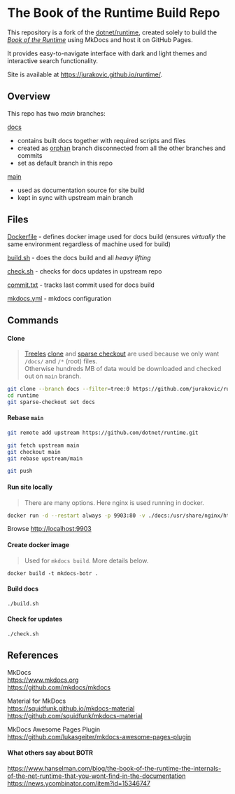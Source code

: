 
# The Book of the Runtime Build Repo

This repository is a fork of the [dotnet/runtime](https://github.com/dotnet/runtime), created solely to build the [_Book of the Runtime_](https://github.com/dotnet/runtime/tree/main/docs/design/coreclr/botr/README.md) using MkDocs and host it on GitHub Pages.

It provides easy-to-navigate interface with dark and light themes and interactive search functionality.

Site is available at <https://jurakovic.github.io/runtime/>.

<!-- > This repo only provides GitHub Pages site and does not alter original documentation. For documentation updates please refer to the dotnet/runtime [contributing](https://github.com/dotnet/runtime/blob/main/CONTRIBUTING.md) guidelines. -->

## Overview

This repo has two *main* branches:

[docs](https://github.com/jurakovic/runtime/tree/docs)
- contains built docs together with required scripts and files
- created as [orphan](https://git-scm.com/docs/git-checkout#Documentation/git-checkout.txt---orphanltnew-branchgt) branch disconnected from all the other branches and commits
- set as default branch in this repo

[main](https://github.com/jurakovic/runtime/tree/main)
- used as documentation source for site build
- kept in sync with upstream main branch


## Files

[Dockerfile](./Dockerfile) - defines docker image used for docs build (ensures *virtually* the same environment regardless of machine used for build)

[build.sh](./build.sh) - does the docs build and all *heavy lifting*

[check.sh](./check.sh) - checks for docs updates in upstream repo

[commit.txt](./commit.txt) - tracks last commit used for docs build

[mkdocs.yml](./mkdocs.yml) - mkdocs configuration

## Commands

#### Clone

> [Treeles](https://github.blog/open-source/git/get-up-to-speed-with-partial-clone-and-shallow-clone/) [clone](https://git-scm.com/docs/git-clone#Documentation/git-clone.txt-code--filtercodeemltfilter-specgtem) and [sparse checkout](https://git-scm.com/docs/git-sparse-checkout) are used because we only want `/docs/` and `/*` (root) files.  
> Otherwise hundreds MB of data would be downloaded and checked out on `main` branch.

```bash
git clone --branch docs --filter=tree:0 https://github.com/jurakovic/runtime.git
cd runtime
git sparse-checkout set docs
```

#### Rebase `main`

```bash
git remote add upstream https://github.com/dotnet/runtime.git

git fetch upstream main
git checkout main
git rebase upstream/main

git push
```

#### Run site locally

> There are many options. Here nginx is used running in docker.

```bash
docker run -d --restart always -p 9903:80 -v ./docs:/usr/share/nginx/html --name botr nginx
```

<!--
# extra commands:
docker rm -f botr
docker run -d --restart always -p 9903:80 -v ./docs:/usr/share/nginx/html --name botr nginx
docker restart botr
-->

Browse <http://localhost:9903>

#### Create docker image

> Used for `mkdocs build`. More details below.

```
docker build -t mkdocs-botr .
```

#### Build docs

```
./build.sh
```

#### Check for updates

```
./check.sh
```


## References

MkDocs  
<https://www.mkdocs.org>  
<https://github.com/mkdocs/mkdocs>  

Material for MkDocs  
<https://squidfunk.github.io/mkdocs-material>  
<https://github.com/squidfunk/mkdocs-material>  

MkDocs Awesome Pages Plugin  
<https://github.com/lukasgeiter/mkdocs-awesome-pages-plugin>  

#### What others say about BOTR

<https://www.hanselman.com/blog/the-book-of-the-runtime-the-internals-of-the-net-runtime-that-you-wont-find-in-the-documentation>  
<https://news.ycombinator.com/item?id=15346747>  
